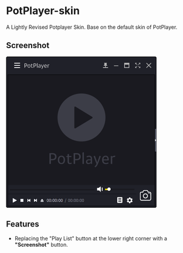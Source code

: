 # PotPlayer-skin
A Lightly Revised Potplayer Skin.
Base on the default skin of PotPlayer.

## Screenshot
![](https://raw.githubusercontent.com/RainySummerLuo/PotPlayer-skin/master/Screenshot.PNG)

## Features
- Replacing the "Play List" button at the lower right corner with a **"Screenshot"** button.
